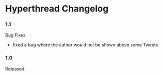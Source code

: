 #  Hyperthread Changelog
### 1.1
Bug Fixes
- fixed a bug where the author would not be shown above some Tweets

### 1.0
Released.
